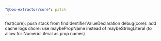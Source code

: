 ```yaml
---
"@box-extractor/core": patch
---
```


feat(core): push stack from findIdentifierValueDeclaration
debug(core): add cache logs
chore: use maybePropName instead of maybeStringLiteral (to allow for NumericLiteral as prop names)
